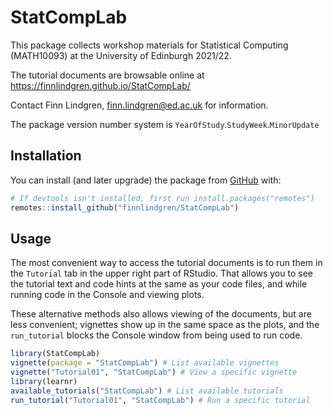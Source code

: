 
<!-- README.md is generated from README.Rmd. Please edit that file -->

# StatCompLab

<!-- badges: start -->
<!-- badges: end -->

This package collects workshop materials for Statistical Computing
(MATH10093) at the University of Edinburgh 2021/22.

The tutorial documents are browsable online at
<https://finnlindgren.github.io/StatCompLab/>

Contact Finn Lindgren, <finn.lindgren@ed.ac.uk> for information.

The package version number system is
`YearOfStudy`.`StudyWeek`.`MinorUpdate`

## Installation

You can install (and later upgrade) the package from
[GitHub](https://github.com/) with:

``` r
# If devtools isn't installed, first run install.packages("remotes")
remotes::install_github("finnlindgren/StatCompLab")
```

## Usage

The most convenient way to access the tutorial documents is to run them
in the `Tutorial` tab in the upper right part of RStudio. That allows
you to see the tutorial text and code hints at the same as your code
files, and while running code in the Console and viewing plots.

These alternative methods also allows viewing of the documents, but are
less convenient; vignettes show up in the same space as the plots, and
the `run_tutorial` blocks the Console window from being used to run
code.

``` r
library(StatCompLab)
vignette(package = "StatCompLab") # List available vignettes
vignette("Tutorial01", "StatCompLab") # View a specific vignette
library(learnr)
available_tutorials("StatCompLab") # List available tutorials
run_tutorial("Tutorial01", "StatCompLab") # Run a specific tutorial
```
